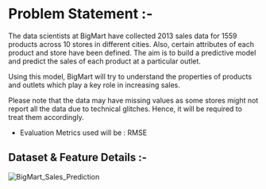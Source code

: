 # Problem Statement :-
The data scientists at BigMart have collected 2013 sales data for 1559 products across 10 stores in different cities. Also, certain attributes of each product and store have been defined. The aim is to build a predictive model and predict the sales of each product at a particular outlet.

Using this model, BigMart will try to understand the properties of products and outlets which play a key role in increasing sales.

Please note that the data may have missing values as some stores might not report all the data due to technical glitches. Hence, it will be required to treat them accordingly.
* Evaluation Metrics used will be : RMSE

## Dataset & Feature Details :-

![BigMart_Sales_Prediction](https://user-images.githubusercontent.com/60111157/106663123-4aa39b00-65c9-11eb-8b1e-1ad1695b45fc.PNG)
